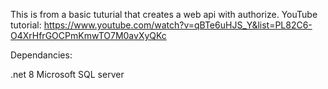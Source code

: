 This is from a basic tuturial that creates a web api with authorize. YouTube tutorial: https://www.youtube.com/watch?v=qBTe6uHJS_Y&list=PL82C6-O4XrHfrGOCPmKmwTO7M0avXyQKc

Dependancies:

.net 8
Microsoft SQL server
